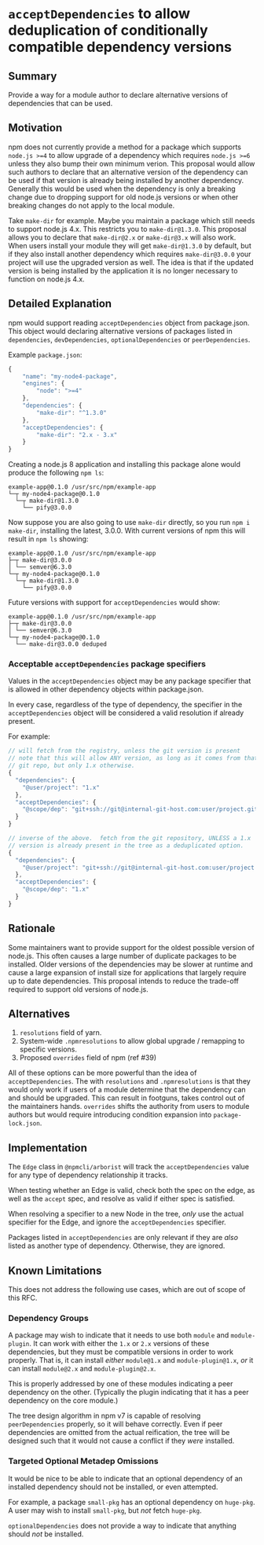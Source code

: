 # `acceptDependencies` to allow deduplication of conditionally compatible dependency versions

## Summary

Provide a way for a module author to declare alternative versions of
dependencies that can be used.

## Motivation

npm does not currently provide a method for a package which supports
`node.js >=4` to allow upgrade of a dependency which requires `node.js >=6`
unless they also bump their own minimum verion.  This proposal would allow
such authors to declare that an alternative version of the dependency can
be used if that version is already being installed by another dependency.
Generally this would be used when the dependency is only a breaking change
due to dropping support for old node.js versions or when other breaking
changes do not apply to the local module.

Take `make-dir` for example.  Maybe you maintain a package which still
needs to support node.js 4.x.  This restricts you to `make-dir@1.3.0`.
This proposal allows you to declare that `make-dir@2.x` or `make-dir@3.x`
will also work.  When users install your module they will get
`make-dir@1.3.0` by default, but if they also install another dependency
which requires `make-dir@3.0.0` your project will use the upgraded version
as well.  The idea is that if the updated version is being installed by the
application it is no longer necessary to function on node.js 4.x.

## Detailed Explanation

npm would support reading `acceptDependencies` object from package.json.
This object would declaring alternative versions of packages listed in
`dependencies`, `devDependencies`, `optionalDependencies` or
`peerDependencies`.

Example `package.json`:

```js
{
    "name": "my-node4-package",
    "engines": {
        "node": ">=4"
    },
    "dependencies": {
        "make-dir": "^1.3.0"
    },
    "acceptDependencies": {
        "make-dir": "2.x - 3.x"
    }
}
```

Creating a node.js 8 application and installing this package alone would
produce the following `npm ls`:

```
example-app@0.1.0 /usr/src/npm/example-app
└─┬ my-node4-package@0.1.0
  └─┬ make-dir@1.3.0
    └── pify@3.0.0
```

Now suppose you are also going to use `make-dir` directly, so you run `npm
i make-dir`, installing the latest, 3.0.0.  With current versions of npm
this will result in `npm ls` showing:

```
example-app@0.1.0 /usr/src/npm/example-app
├─┬ make-dir@3.0.0
│ └── semver@6.3.0
└─┬ my-node4-package@0.1.0
  └─┬ make-dir@1.3.0
    └── pify@3.0.0
```

Future versions with support for `acceptDependencies` would show:

```
example-app@0.1.0 /usr/src/npm/example-app
├─┬ make-dir@3.0.0
│ └── semver@6.3.0
└─┬ my-node4-package@0.1.0
  └── make-dir@3.0.0 deduped
```

### Acceptable `acceptDependencies` package specifiers

Values in the `acceptDependencies` object may be any package specifier that
is allowed in other dependency objects within package.json.

In every case, regardless of the type of dependency, the specifier in the
`acceptDependencies` object will be considered a valid resolution if
already present.

For example:

```js
// will fetch from the registry, unless the git version is present
// note that this will allow ANY version, as long as it comes from that
// git repo, but only 1.x otherwise.
{
  "dependencies": {
    "@user/project": "1.x"
  },
  "acceptDependencies": {
    "@scope/dep": "git+ssh://git@internal-git-host.com:user/project.git"
  }
}
```

```js
// inverse of the above.  fetch from the git repository, UNLESS a 1.x
// version is already present in the tree as a deduplicated option.
{
  "dependencies": {
    "@user/project": "git+ssh://git@internal-git-host.com:user/project.git"
  },
  "acceptDependencies": {
    "@scope/dep": "1.x"
  }
}
```

## Rationale

Some maintainers want to provide support for the oldest possible version of
node.js.  This often causes a large number of duplicate packages to be
installed.  Older versions of the dependencies may be slower at runtime and
cause a large expansion of install size for applications that largely
require up to date dependencies.  This proposal intends to reduce the
trade-off required to support old versions of node.js.

## Alternatives

1. `resolutions` field of yarn.
2. System-wide `.npmresolutions` to allow global upgrade / remapping to
   specific versions.
3. Proposed `overrides` field of npm (ref #39)

All of these options can be more powerful than the idea of
`acceptDependencies`.  The with `resolutions` and `.npmresolutions` is that
they would only work if users of a module determine that the dependency can
and should be upgraded.  This can result in footguns, takes control out of
the maintainers hands.  `overrides` shifts the authority from users to
module authors but would require introducing condition expansion into
`package-lock.json`.

## Implementation

The `Edge` class in `@npmcli/arborist` will track the `acceptDependencies`
value for any type of dependency relationship it tracks.

When testing whether an Edge is valid, check both the spec on the edge, as
well as the `accept` spec, and resolve as valid if either spec is
satisfied.

When resolving a specifier to a new Node in the tree, _only_ use the actual
specifier for the Edge, and ignore the `acceptDependencies` specifier.

Packages listed in `acceptDependencies` are only relevant if they are
_also_ listed as another type of dependency.  Otherwise, they are ignored.

## Known Limitations

This does not address the following use cases, which are out of scope of
this RFC.

### Dependency Groups

A package may wish to indicate that it needs to use both `module` and
`module-plugin`.  It can work with either the `1.x` or `2.x` versions of
these dependencies, but they must be compatible versions in order to work
properly.  That is, it can install _either_ `module@1.x` and
`module-plugin@1.x`, _or_ it can install `module@2.x` and
`module-plugin@2.x`.

This is properly addressed by one of these modules indicating a peer
dependency on the other.  (Typically the plugin indicating that it has a
peer dependency on the core module.)

The tree design algorithm in npm v7 is capable of resolving
`peerDependencies` properly, so it will behave correctly.  Even if peer
dependencies are omitted from the actual reification, the tree will be
designed such that it would not cause a conflict if they _were_ installed.

### Targeted Optional Metadep Omissions

It would be nice to be able to indicate that an optional dependency of an
installed dependency should not be installed, or even attempted.

For example, a package `small-pkg` has an optional dependency on
`huge-pkg`.  A user may wish to install `small-pkg`, but _not_ fetch
`huge-pkg`.

`optionalDependencies` does not provide a way to indicate that anything
should _not_ be installed.
